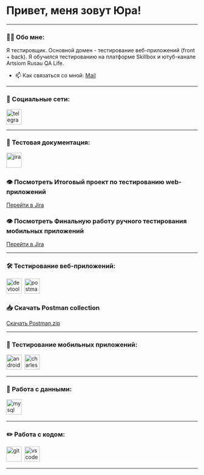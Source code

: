 # Привет, меня зовут Юра!

---

### 👨‍💻 Обо мне:

Я тестировщик. Основной домен - тестирование веб-приложений (front + back). Я обучился тестированию на платформе Skillbox и ютуб-канале Artsiom Rusau QA Life.

- 📫 Как связаться со мной: [Mail](onishuk-yura@mail.ru)


---
### 🤝 Социальные сети:

  <div id="badges">
    <a href="https://t.me/markOYV777" target="_blank">
      <img src="https://cdn-icons-png.flaticon.com/512/2111/2111646.png" width="40" height="40" alt="telegram" />
    </a>
  </div>

---

### 📁 Тестовая документация:

<div>
  <img src="https://cdn.jsdelivr.net/gh/devicons/devicon/icons/jira/jira-original.svg" title="jira" alt="jira" width="40" height="40"/>&nbsp
  
### 👁️ Посмотреть Итоговый проект по тестированию web-приложений

[Перейти в Jira](https://mark77850.atlassian.net/jira/software/projects/WEBPROJ/boards/34?atlOrigin=eyJpIjoiY2ZmNWFhMDY0Nzc3NDhjMjg3YmNlNTY5MmYxZGM4NjQiLCJwIjoiaiJ9)
  
### 👁️ Посмотреть Финальную работу ручного тестирования мобильных приложений

[Перейти в Jira](https://mark77850.atlassian.net/jira/software/projects/FINRMOBPR/boards/67?atlOrigin=eyJpIjoiYTVlZjIwMjIxMjFhNDBhOWFmZGNkOTMyMGZlNTRmMGEiLCJwIjoiaiJ9)
</div>

---

### 🛠 Тестирование веб-приложений:

<div>
  <img src="https://d33wubrfki0l68.cloudfront.net/38b5c953a4667366685d55db55d057c86db1fc54/a0fdc/static/acae6b24d940347661ca901ea07f47c1/chrome-dev-logo-icon.png" title="devtools" alt="devtools" width="40" height="40"/>&nbsp
  <img src="https://encrypted-tbn0.gstatic.com/images?q=tbn:ANd9GcRJ5yPOAbr-LrEa8ANO47RBo4f2txsvjPL-fw&s" alt="postman" width="40" height="40"/>&nbsp

### 📥 Скачать Postman collection
[Скачать Postman.zip](https://github.com/Yura-1995/test/releases/download/v1.0.1/Postman.zip)
</div>

---

### 📱 Тестирование мобильных приложений:

<div>
  <img src="https://cdn.jsdelivr.net/gh/devicons/devicon/icons/androidstudio/androidstudio-original.svg" title="android-studio" alt="android-studio" width="40" height="40"/>&nbsp
  <img src="https://cdn.icon-icons.com/icons2/3053/PNG/512/charles_proxy_macos_bigsur_icon_190302.png" title="charles-proxy" alt="charles-proxy" width="40" height="40"/>&nbsp
</div>


---

### 💾 Работа с данными:

<div>
  <img src="https://cdn.jsdelivr.net/gh/devicons/devicon/icons/mysql/mysql-original.svg" title="mysql" alt="mysql" width="40" height="40"/>&nbsp
</div>

---

### ✏️ Работа с кодом:

<div>
  <img src="https://cdn.jsdelivr.net/gh/devicons/devicon/icons/git/git-original.svg" title="git" alt="git" width="40" height="40"/>&nbsp
  <img src="https://cdn.jsdelivr.net/gh/devicons/devicon/icons/vscode/vscode-original.svg" title="vscode" alt="vscode" width="40" height="40"/>&nbsp
  
</div>

---
